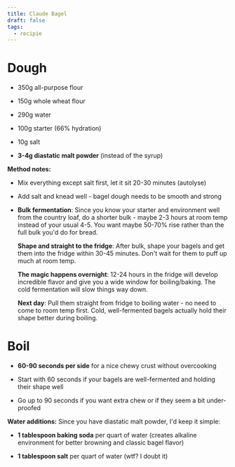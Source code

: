 ```yaml
---
title: Claude Bagel
draft: false
tags:
  - recipie
---
```

# Dough

*   350g all-purpose flour
    
*   150g whole wheat flour
    
*   290g water
    
*   100g starter (66% hydration)
    
*   10g salt
    
*   **3-4g diastatic malt powder** (instead of the syrup)
    

**Method notes:**

*   Mix everything except salt first, let it sit 20-30 minutes (autolyse)
    
*   Add salt and knead well - bagel dough needs to be smooth and strong
    
*   **Bulk fermentation**: Since you know your starter and environment well from the country loaf, do a shorter bulk - maybe 2-3 hours at room temp instead of your usual 4-5. You want maybe 50-70% rise rather than the full bulk you'd do for bread.
    
    **Shape and straight to the fridge**: After bulk, shape your bagels and get them into the fridge within 30-45 minutes. Don't wait for them to puff up much at room temp.
    
    **The magic happens overnight**: 12-24 hours in the fridge will develop incredible flavor and give you a wide window for boiling/baking. The cold fermentation will slow things way down.
    
    **Next day**: Pull them straight from fridge to boiling water - no need to come to room temp first. Cold, well-fermented bagels actually hold their shape better during boiling.
    

# Boil

*   **60-90 seconds per side** for a nice chewy crust without overcooking
    
*   Start with 60 seconds if your bagels are well-fermented and holding their shape well
    
*   Go up to 90 seconds if you want extra chew or if they seem a bit under-proofed
    

**Water additions:** Since you have diastatic malt powder, I'd keep it simple:

*   **1 tablespoon baking soda** per quart of water (creates alkaline environment for better browning and classic bagel flavor)
    
*   **1 tablespoon salt** per quart of water (wtf? I doubt it)